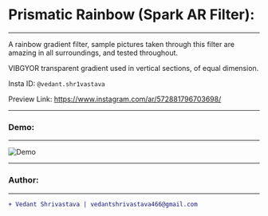 # Prismatic Rainbow (Spark AR Filter):
____________________________________________________________________________________________________________________________________
A rainbow gradient filter, sample pictures taken through this filter are amazing in all surroundings, and tested throughout.

VIBGYOR transparent gradient used in vertical sections, of equal dimension.

Insta ID: `@vedant.shr1vastava`

Preview Link:
https://www.instagram.com/ar/572881796703698/
___________________________________________________________________________________________________________________________________
### Demo:
___________________________________________________________________________________________________________________________________
![Demo](https://github.com/Vedant-S/prismatic-rainbow-spark-ar/blob/master/demo_prismatic%20rainbow_gif.gif)
___________________________________________________________________________________________________________________________________
### Author:
----------------------------------
```diff
+ Vedant Shrivastava | vedantshrivastava466@gmail.com
````
